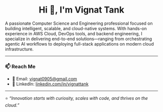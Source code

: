 <h1 align="center">Hi 👋, I'm Vignat Tank</h1>

<p>
  A passionate Computer Science and Engineering professional focused on building intelligent, scalable, and cloud-native systems. With hands-on experience in AWS Cloud, DevOps tools, and backend engineering, I specialize in delivering end-to-end solutions—ranging from orchestrating agentic AI workflows to deploying full-stack applications on modern cloud infrastructure.
</p>


---

<!--
### 🧰 Skills

**Languages**: C++, Python, JavaScript, Java  
**Cloud & DevOps**: AWS (EC2, S3, VPC, Lambda, IAM, SSM, API Gateway), Docker, Jenkins, Kubernetes, Terraform, GitHub Actions  
**Backend**: FastAPI, Node.js, Express.js, REST APIs  
**Frontend**: React.js, Next.js, Tailwind CSS  
**Databases**: MongoDB, MySQL, Firebase

### 📈 GitHub Stats

<p align="center">
  <img src="https://github-readme-stats.vercel.app/api?username=Vignat0905&show_icons=true&theme=radical" alt="Vignat's GitHub stats" /><br>
  <img src="https://github-readme-stats.vercel.app/api/top-langs/?username=Vignat0905&layout=compact&theme=radical" />
</p>

---

-->


### 📫 Reach Me

- 📧 Email: [vignat0905@gmail.com](mailto:vignat0905@gmail.com)  
- 💼 LinkedIn: [linkedin.com/in/vignattank](https://raw.githubusercontent.com/rahuldkjain/github-profile-readme-generator/master/src/images/icons/Social/linked-in-alt.svg)

---

⭐️ _“Innovation starts with curiosity, scales with code, and thrives on the cloud.”_


